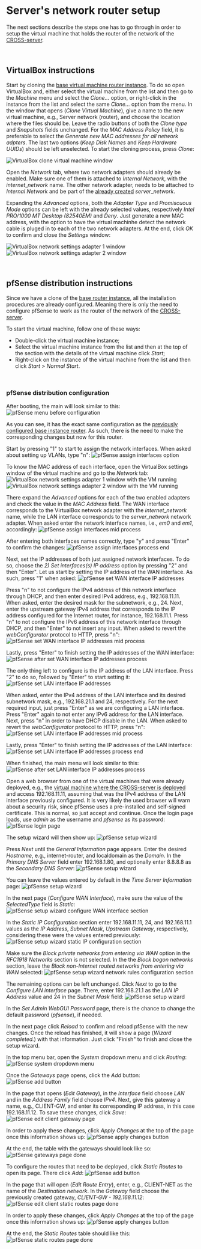 # Server's network router setup

The next sections describe the steps one has to go through in order to setup the virtual machine that holds the router of the network of the [CROSS-server](../../CROSS_server_VM "CROSS-server folder").

<br>

## VirtualBox instructions

Start by cloning the [base virtual machine router instance](../base_router "pfSense base instance setup instrcutions").
To do so open VirtualBox and, either select the virtual machine from the list and then go to the _Machine_ menu and select the _Clone..._ option, or right-click in the instance from the list and select the same _Clone..._ option from the menu.
In the window that opens (_Clone Virtual Machine_), give a name to the new virtual machine, e.g., Server network (router), and choose the location where the files should be.
Leave the radio buttons of both the _Clone type_ and _Snapshots_ fields unchanged.
For the _MAC Address Policy_ field, it is preferable to select the _Generate new MAC addresses for all network adpters_.
The last two options (_Keep Disk Names_ and _Keep Hardware UUIDs_) should be left unselected.
To start the cloning process, press _Clone_:

![VirtualBox clone virtual machine window][virtualbox_clone_virtual_machine_window]

Open the _Network_ tab, where two network adapters should already be enabled.
Make sure one of them is attached to _Internal Network_, with the _internet_\__network_ name.
The other network adapter, needs to be attached to _Internal Network_ and be part of the [already created](../../CROSS_server_VM/##virtual-machine-settings-configuration) _server_\__network_.

Expanding the _Advanced_ options, both the _Adapter Type_ and _Promiscuous Mode_ options can be left with the already selected values, respectively _Intel PRO/1000 MT Desktop (82540EM)_ and _Deny_.
Just generate a new MAC address, with the option to have the virtual machinhe detect the network cable is pluged in to each of the two network adapters.
At the end, click _OK_ to confirm and close the _Settings_ window:

![VirtualBox network settings adapter 1 window][virtualbox_network_settings_window_adapter_1]
![VirtualBox network settings adapter 2 window][virtualbox_network_settings_window_adapter_2]

<br>

## pfSense distribution instructions

Since we have a clone of the [base router instance](../base_router "pfSense base instance setup instrcutions"), all the installation procedures are already configured.
Meaning there is only the need to configure pfSense to work as the router of the network of the [CROSS-server](../../CROSS_server_VM "CROSS-server setup folder").

To start the virtual machine, follow one of these ways:

- Double-click the virtual machine instance;
- Select the virtual machine instance from the list and then at the top of the section with the details of the virtual machine click _Start_;
- Right-click on the instance of the virtual machine from the list and then click _Start_ > _Normal Start_.

<br>

### pfSense distribution configuration

After booting, the main will look similar to this:
![pfSense menu before configuration][pfsense_menu_before_configuration]

As you can see, it has the exact same configuration as the [previously configured base instance router](../base_router/###pfSense-distribution-configuration "Base pfSense router instance configuration").
As such, there is the need to make the corresponding changes but now for this router.

Start by pressing "1" to start to assign the network interfaces.
When asked about setting up VLANs, type "n":
![pfSense assign interfaces option][pfsense_menu_assign_interfaces_option]

To know the MAC address of each interface, open the VirtualBox settings window of the virtual machine and go to the _Network_ tab:
![VirtualBox network settings adapter 1 window with the VM running][virtualbox_network_settings_window_adapter_1_with_vm_running]
![VirtualBox network settings adapter 2 window with the VM running][virtualbox_network_settings_window_adapter_2_with_vm_running]

There expand the _Advanced_ options for each of the two enabled adapters and check the value in the _MAC Address_ field.
The WAN interface corresponds to the VirtualBox network adapter with the _internet_\__network_ name, while the LAN interface corresponds to the _server_\__network_ network adapter.
When asked enter the network interface names, i.e., _em0_ and _em1_, accordingly:
![pfSense assign interfaces mid process][pfsense_menu_assign_interfaces_option_mid_process]

After entering both interfaces names correctly, type "y" and press "Enter" to confirm the changes:
![pfSense assign interfaces process end][pfsense_menu_assign_interfaces_option_process_done]

Next, set the IP addresses of both just assigned network interfaces.
To do so, choose the _2) Set interfaces(s) IP address_ option by pressing "2" and then "Enter".
Let us start by setting the IP address of the WAN interface.
As such, press "1" when asked:
![pfSense set WAN interface IP addresses][pfsense_set_interfaces_ip_address_menu_option_wan]

Press "n" to not configure the IPv4 address of this network interface through DHCP, and then enter desired IPv4 address, e.g., 192.168.11.11.
When asked, enter the desired mask for the subnetwork, e.g., 24.
Next, enter the upstream gateway IPv4 address that corresponds to the IP address configured for the Internet router, for instance, 192.168.11.1.
Press "n" to not configure the IPv6 address of this network interface through DHCP, and then "Enter" to not insert any input.
When asked to revert the _webConfigurator_ protocol to HTTP, press "n":
![pfSense set WAN interface IP addresses mid process][pfsense_set_interfaces_ip_address_menu_option_wan_mid_process]

Lastly, press "Enter" to finish setting the IP addresses of the WAN interface:
![pfSense after set WAN interface IP addresses process][pfsense_set_interfaces_ip_address_menu_option_wan_done]

The only thing left to configure is the IP address of the LAN interface.
Press "2" to do so, followed by "Enter" to start setting it:
![pfSense set LAN interface IP addresses][pfsense_set_interfaces_ip_address_menu_option_lan]

When asked, enter the IPv4 address of the LAN interface and its desired subnetwork mask, e.g., 192.168.21.1 and 24, respectively.
For the next required input, just press "Enter" as we are configuring a LAN interface.
Press "Enter" again to not enter any IPv6 address for the LAN interface.
Next, press "n" in order to have DHCP disable in the LAN.
When asked to revert the _webConfigurator_ protocol to HTTP, press "n":
![pfSense set LAN interface IP addresses mid process][pfsense_set_interfaces_ip_address_menu_option_lan_mid_process]

Lastly, press "Enter" to finish setting the IP addresses of the LAN interface:
![pfSense set LAN interface IP addresses process end][pfsense_set_interfaces_ip_address_menu_option_lan_done]

When finished, the main menu will look similar to this:
![pfSense after set LAN interface IP addresses process][pfsense_set_interfaces_ip_address_menu_option_lan_after_process]

Open a web browser from one of the virtual machines that were already deployed, e.g., the [virtual machine where the CROSS-server is deployed](../../CROSS_server_VM "CROSS-server virtual machine folder") and access 192.168.11.11, assuming that was the IPv4 address of the LAN interface previously configured.
It is very likely the used browser will warn about a security risk, since pfSense uses a pre-installed and self-signed certificate.
This is normal, so just accept and continue.
Once the login page loads, use _admin_ as the username and _pfsense_ as its password:
![pfSense login page][pfsense_login_page]

The setup wizard will then show up:
![pfSense setup wizard][pfsense_setup_wizard]

Press _Next_ until the _General Information_ page appears.
Enter the desired _Hostname_, e.g., internet-router, and localdomain as the _Domain_.
In the _Primary DNS Server_ field enter 192.168.1.80, and optionally enter 8.8.8.8 as the _Secondary DNS Server_:
![pfSense setup wizard][pfsense_setup_wizard_3]

You can leave the values entered by default in the _Time Server Information_ page:
![pfSense setup wizard][pfsense_setup_wizard_4]

In the next page (_Configure WAN Interface_), make sure the value of the _SelectedType_ field is _Static_:
![pfSense setup wizard configure WAN interface section][pfsense_setup_wizard_5_configure_wan_interface_section]

In the _Static IP Configuration_ section enter 192.168.11.11, 24, and 192.168.11.1 values as the _IP Address_, _Subnet Mask_, _Upstream Gateway_, respectively, considering these were the values entered previously:
![pfSense setup wizard static IP configuration section][pfsense_setup_wizard_5_static_ip_configuration_section]

Make sure the _Block private networks from entering via WAN_ option in the _RFC1918 Networks_ section is not selected.
In the the _Block bogon networks_ section, leave the _Block non-Internet routed networks from entering via WAN_ selected:
![pfSense setup wizard network rules configuration section][pfsense_setup_wizard_5_network_rules_configuration_section]

The remaining options can be left unchanged.
Click _Next_ to go to the _Configure LAN interface_ page.
There, enter 192.168.21.1 as the _LAN IP Address_ value and 24 in the _Subnet Mask_ field:
![pfSense setup wizard][pfsense_setup_wizard_6]

In the _Set Admin WebGUI Password_ page, there is the chance to change the default password (_pfsense_), if needed.

In the next page click _Reload_ to confirm and reload pfSense with the new changes.
Once the reload has finished, it will show a page (_Wizard completed._) with that information.
Just click "Finish" to finish and close the setup wizard.

In the top menu bar, open the _System_ dropdown menu and click _Routing_:
![pfSense system dropdown menu][pfsense_system_dropdown_menu]

Once the _Gateways_ page opens, click the _Add_ button:
![pfSense add button][pfsense_add_button]

In the page that opens (_Edit Gateway_), in the _Interface_ field choose _LAN_ and in the _Address Family_ field choose _IPv4_.
Next, give this gateway a name, e.g., CLIENT-GW, and enter its corresponding IP address, in this case 192.168.11.12.
To save these changes, click _Save_:
![pfSense edit client gateway page][pfsense_edit_client_gateway_page]

In order to apply these changes, click _Apply Changes_ at the top of the page once this information shows up:
![pfSense apply changes button][pfsense_gateways_page_apply_changes_button]

At the end, the table with the gateways should look like so:
![pfSense gateways page done][pfsense_gateways_page_done]

To configure the routes that need to be deployed, click _Static Routes_ to open its page.
There click _Add_:
![pfSense add button][pfsense_add_button]

In the page that will open (_Edit Route Entry_), enter, e.g., CLIENT-NET as the name of the _Destination network_.
In the _Gateway_ field choose the previously created gateway, _CLIENT-GW - 192.168.11.12_:
![pfSense edit client static routes page done][pfsense_edit_client_static_routes_page]

In order to apply these changes, click _Apply Changes_ at the top of the page once this information shows up:
![pfSense apply changes button][pfsense_gateways_page_apply_changes_button]

At the end, the _Static Routes_ table should like this:
![pfSense static routes page done][pfsense_static_routes_page_done]

<!-- ############################################## -->

<!-- Images declarations (reference style) - start" -->

[virtualbox_clone_virtual_machine_window]: ./screenshots/VirtualBox_clone_virtual_machine_window.png "VirtualBox clone virtual machine window"
[virtualbox_network_settings_window_adapter_1]: ./screenshots/VirtualBox_network_settings_window_adapter_1.png "VirtualBox network settings adapter 1 window"
[virtualbox_network_settings_window_adapter_2]: ./screenshots/VirtualBox_network_settings_window_adapter_2.png "VirtualBox network settings adapter 2 window"
[pfsense_menu_before_configuration]: ./screenshots/pfSense_menu_before_configuration.png "pfSense menu before configuration"
[pfsense_menu_assign_interfaces_option]: ./screenshots/pfSense_menu_assign_interfaces_option.png "pfSense assign interfaces menu"
[virtualbox_network_settings_window_adapter_1_with_vm_running]: ./screenshots/VirtualBox_network_settings_window_adapter_1_with_VM_running.png "VirtualBox network settings adapter 1 window with the VM running"
[virtualbox_network_settings_window_adapter_2_with_vm_running]: ./screenshots/VirtualBox_network_settings_window_adapter_2_with_VM_running.png "VirtualBox network settings adapter 2 window with the VM running"
[pfsense_menu_assign_interfaces_option_mid_process]: ./screenshots/pfSense_menu_assign_interfaces_option_mid_process.png "pfSense assign interfaces mid process"
[pfsense_menu_assign_interfaces_option_process_done]: ./screenshots/pfSense_menu_assign_interfaces_option_process_done.png "pfSense assign interfaces process end"
[pfsense_set_interfaces_ip_address_menu_option_wan]: ./screenshots/pfSense_set_interfaces_IP_address_menu_option_WAN.png "pfSense set WAN interface IP addresses"
[pfsense_set_interfaces_ip_address_menu_option_wan_mid_process]: ./screenshots/pfSense_set_interfaces_IP_address_menu_option_WAN_mid_process.png "pfSense set WAN interface IP addresses mid process"
[pfsense_set_interfaces_ip_address_option_wan_last_part]: ./screenshots/pfSense_set_interfaces_IP_address_option_WAN_last_part.png "pfSense set WAN interface IP addresses process end"
[pfsense_set_interfaces_ip_address_menu_option_wan_done]: ./screenshots/pfSense_set_interfaces_IP_address_menu_option_WAN_done.png "pfSense after set WAN interface IP addresses process"
[pfsense_set_interfaces_ip_address_menu_option_lan]: ./screenshots/pfSense_set_interfaces_IP_address_menu_option_LAN.png "pfSense set LAN interface IP addresses"
[pfsense_set_interfaces_ip_address_menu_option_lan_mid_process]: ./screenshots/pfSense_set_interfaces_IP_address_menu_option_LAN_mid_process.png "pfSense set LAN interface IP addresses mid process"
[pfsense_set_interfaces_ip_address_menu_option_lan_done]: ./screenshots/pfSense_set_interfaces_IP_address_menu_option_LAN_done.png "pfSense set LAN interface IP addresses process end"
[pfsense_set_interfaces_ip_address_menu_option_lan_after_process]: ./screenshots/pfSense_set_interfaces_IP_address_menu_option_LAN_after_process.png "pfSense after set LAN interface IP addresses process"
[pfsense_login_page]: ./screenshots/pfSense_login_page.png "pfSense login page"
[pfsense_setup_wizard]: ./screenshots/pfSense_setup_wizard.png "pfSense setup wizard"
[pfsense_setup_wizard_3]: ./screenshots/pfSense_setup_wizard_3.png "pfSense setup wizard"
[pfsense_setup_wizard_4]: ./screenshots/pfSense_setup_wizard_4.png "pfSense setup wizard"
[pfsense_setup_wizard_5_configure_wan_interface_section]: ./screenshots/pfSense_setup_wizard_5_configure_WAN_interface_section.png "pfSense setup wizard configure WAN interface section"
[pfsense_setup_wizard_5_static_ip_configuration_section]: ./screenshots/pfSense_setup_wizard_5_static_IP_configuration_section.png "pfSense setup wizard static IP configuration section"
[pfsense_setup_wizard_5_network_rules_configuration_section]: ./screenshots/pfSense_setup_wizard_5_network_rules_configuration_section.png "pfSense setup wizard network rules configuration section"
[pfsense_setup_wizard_6]: ./screenshots/pfSense_setup_wizard_6.png "pfSense setup wizard"
[pfsense_system_dropdown_menu]: ./screenshots/pfSense_system_dropdown_menu.png "pfSense system dropdown menu"
[pfsense_add_button]: ./screenshots/pfSense_add_button.png "pfSense add button"
[pfsense_edit_client_gateway_page]: ./screenshots/pfSense_edit_client_gateway_page.png "pfSense edit client gateway page"
[pfsense_gateways_page_apply_changes_button]: ./screenshots/pfSense_gateways_page_apply_changes_button.png "pfSense apply changes button"
[pfsense_gateways_page_done]: ./screenshots/pfSense_gateways_page_done.png "pfSense gateways page done"
[pfsense_edit_client_static_routes_page]: ./screenshots/pfSense_edit_client_static_routes_page.png "pfSense edit client static routes page done"
[pfsense_static_routes_page_done]: ./screenshots/pfSense_static_routes_page_done.png "pfSense static routes page done"

<!-- Images declarations (reference style) - end" -->
